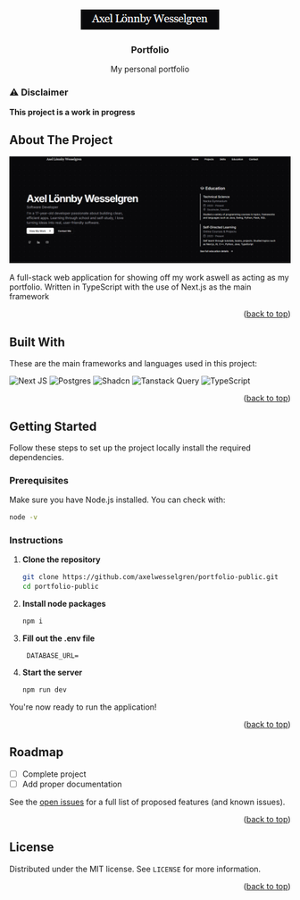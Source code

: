 <a id="readme-top"></a>

<br />
<div align="center">
  <a href="https://github.com/axelwesselgren/portfolio-public">
    <img src="images/logo.png" alt="Logo">
  </a>

<h3 align="center">Portfolio</h3>

  <p align="center">
    My personal portfolio
  </p>
</div>

### ⚠️ Disclaimer

**This project is a work in progress**

## About The Project

<img src="images/portfolio-full.png" alt="Logo">

A full-stack web application for showing off my work aswell as acting as my portfolio. Written in TypeScript with the use of Next.js as the main framework

<p align="right">(<a href="#readme-top">back to top</a>)</p>

## Built With

These are the main frameworks and languages used in this project:

![Next JS](https://img.shields.io/badge/Next-black?style=for-the-badge&logo=next.js&logoColor=white)
![Postgres](https://img.shields.io/badge/postgres-%23316192.svg?style=for-the-badge&logo=postgresql&logoColor=white)
![Shadcn](https://img.shields.io/badge/Shadcn-black?style=for-the-badge&logo=shadcnui&logoColor=white)
![Tanstack Query](https://img.shields.io/badge/Tanstack%20Query-FF4154?style=for-the-badge&logo=reactquery&logoColor=white)
![TypeScript](https://img.shields.io/badge/TypeScript-3178C6?style=for-the-badge&logo=typescript&logoColor=white)

<p align="right">(<a href="#readme-top">back to top</a>)</p>

## Getting Started

Follow these steps to set up the project locally install the required dependencies.

### Prerequisites

Make sure you have Node.js installed. You can check with:

```sh
node -v
```

### Instructions

1. **Clone the repository**
   ```sh
   git clone https://github.com/axelwesselgren/portfolio-public.git
   cd portfolio-public
   ```

2. **Install node packages**
   ```sh
   npm i
   ```
4. **Fill out the .env file**
   ```env
    DATABASE_URL=
   ```

3. **Start the server**
   ```sh
   npm run dev
   ```

You're now ready to run the application!

<p align="right">(<a href="#readme-top">back to top</a>)</p>

## Roadmap

- [ ] Complete project
- [ ] Add proper documentation

See the [open issues](https://github.com/axelwesselgren/portfolio-public/issues) for a full list of proposed features (and known issues).

<p align="right">(<a href="#readme-top">back to top</a>)</p>

## License

Distributed under the MIT license. See `LICENSE` for more information.

<p align="right">(<a href="#readme-top">back to top</a>)</p>
